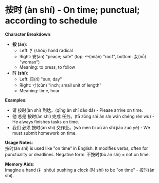 # **按时 (àn shí) - On time; punctual; according to schedule**

**Character Breakdown**:  
- **按 (àn)**:
  - Left: 扌(shǒu) hand radical
  - Right: 安(ān) "peace; safe" (top: 宀(mián) "roof", bottom: 女(nǚ) "woman")
  - Meaning: to press, to follow  
- **时 (shí)**:
  - Left: 日(rì) "sun; day"
  - Right: 寸(cùn) "inch; small unit of length"
  - Meaning: time, hour

**Examples**:  
- 请 按时(àn shí) 到达。(qǐng àn shí dào dá) - Please arrive on time.  
- 他 总是 按时(àn shí) 完成 任务。(tā zǒng shì àn shí wán chéng rèn wù) - He always finishes tasks on time.  
- 我们 必须 按时(àn shí) 交作业。(wǒ men bì xū àn shí jiāo zuò yè) - We must submit homework on time.

**Usage Notes**:  
按时(àn shí) is used like "on time" in English. It modifies verbs, often for punctuality or deadlines. Negative form: 不按时(bù àn shí) = not on time.

**Memory Aids**:  
Imagine a hand (扌 shǒu) pushing a clock (时 shí) to be "on time" - 按时(àn shí).